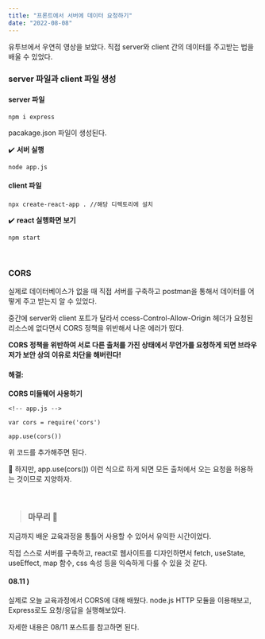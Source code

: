 ```yaml
---
title: "프론트에서 서버에 데이터 요청하기"
date: "2022-08-08"
---
```


유투브에서 우연히 영상을 보았다.
직접 server와 client 간의 데이터를 주고받는 법을 배울 수 있었다.

### server 파일과 client 파일 생성

#### server 파일

```
npm i express
```
pacakage.json 파일이 생성된다.

✔️ **서버 실행**
```
node app.js
```

#### client 파일

```
npx create-react-app . //해당 디렉토리에 설치
```

✔️ **react 실행화면 보기**
```
npm start
```

<br>
 
### CORS

실제로 데이터베이스가 없을 때 직접 서버를 구축하고 postman을 통해서 데이터를 어떻게 주고 받는지 알 수 있었다.

중간에 server와 client 포트가 달라서 ccess-Control-Allow-Origin 헤더가 요청된 리소스에 없다면서 CORS 정책을 위반해서 나온 에러가 떴다.

**CORS 정책을 위반하여 서로 다른 출처를 가진 상태에서 무언가를 요청하게 되면 브라우저가 보안 상의 이유로 차단을 해버린다!**

#### 해결:

**CORS 미들웨어 사용하기**

```
<!-- app.js -->

var cors = require('cors')

app.use(cors())
```

위 코드를 추가해주면 된다.

📍 하지만, app.use(cors()) 이런 식으로 하게 되면 모든 출처에서 오는 요청을 허용하는 것이므로 지양하자.

<br>

> ### 마무리 👀

지금까지 배운 교육과정을 통틀어 사용할 수 있어서 유익한 시간이었다. 

직접 스스로 서버를 구축하고, react로 웹사이트를 디자인하면서 fetch, useState, useEffect, map 함수, css 속성 등을 익숙하게 다룰 수 있을 것 같다.

#### 08.11 )

실제로 오늘 교육과정에서 CORS에 대해 배웠다. node.js HTTP 모듈을 이용해보고, Express로도 요청/응답을 실행해보았다.

자세한 내용은 08/11 포스트를 참고하면 된다.